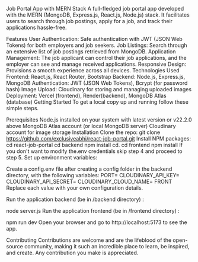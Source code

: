 Job Portal App with MERN Stack
A full-fledged job portal app developed with the MERN (MongoDB, Express.js, React.js, Node.js) stack. It facilitates users to search through job postings, apply for a job, and track their applications hassle-free.

Features
User Authentication: Safe authentication with JWT (JSON Web Tokens) for both employers and job seekers.
Job Listings: Search through an extensive list of job postings retrieved from MongoDB.
Application Management: The job applicant can control their job applications, and the employer can see and manage received applications.
Responsive Design: Provisions a smooth experience across all devices.
Technologies Used
Frontend: React.js, React Router, Bootstrap
Backend: Node.js, Express.js, MongoDB
Authentication: JWT (JSON Web Tokens), Bcrypt (for password hash)
Image Upload: Cloudinary for storing and managing uploaded images
Deployment: Vercel (frontend), Render(backend), MongoDB Atlas (database)
Getting Started
To get a local copy up and running follow these simple steps.

Prerequisites
Node.js installed on your system with latest version or v22.2.0 above
MongoDB Atlas account (or local MongoDB server)
Cloudinary account for image storage
Installation
Clone the repo:
git clone https://github.com/exclusiveabhi/react-job-portal.git
Install NPM packages:
cd react-job-portal
cd backend
npm install
cd.
cd frontend
npm install
If you don't want to modify the.env credentials skip step 4 and proceed to step 5.
Set up environment variables:

Create a config.env file after creating a config folder in the backend directory, with the following variables:
PORT=
CLOUDINARY_API_KEY=
CLOUDINARY_API_SECRET=
CLOUDINARY_CLOUD_NAME=
FRONT
Replace each value with your own configuration details.

Run the application backend (be in /backend directory) :

node server.js
Run the application frontend (be in /frontend directory) :

npm run dev
Open your browser and go to http://localhost:5173 to see the app.

Contributing
Contributions are welcome and are the lifeblood of the open-source community, making it such an incredible place to learn, be inspired, and create. Any contribution you make is appreciated.
